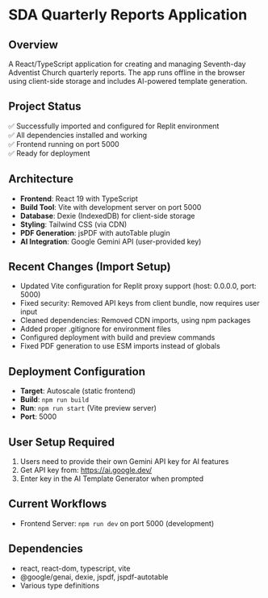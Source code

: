 # SDA Quarterly Reports Application

## Overview
A React/TypeScript application for creating and managing Seventh-day Adventist Church quarterly reports. The app runs offline in the browser using client-side storage and includes AI-powered template generation.

## Project Status
✅ Successfully imported and configured for Replit environment  
✅ All dependencies installed and working  
✅ Frontend running on port 5000  
✅ Ready for deployment  

## Architecture
- **Frontend**: React 19 with TypeScript
- **Build Tool**: Vite with development server on port 5000  
- **Database**: Dexie (IndexedDB) for client-side storage
- **Styling**: Tailwind CSS (via CDN)
- **PDF Generation**: jsPDF with autoTable plugin
- **AI Integration**: Google Gemini API (user-provided key)

## Recent Changes (Import Setup)
- Updated Vite configuration for Replit proxy support (host: 0.0.0.0, port: 5000)
- Fixed security: Removed API keys from client bundle, now requires user input
- Cleaned dependencies: Removed CDN imports, using npm packages
- Added proper .gitignore for environment files
- Configured deployment with build and preview commands
- Fixed PDF generation to use ESM imports instead of globals

## Deployment Configuration
- **Target**: Autoscale (static frontend)
- **Build**: `npm run build`
- **Run**: `npm run start` (Vite preview server)
- **Port**: 5000

## User Setup Required
1. Users need to provide their own Gemini API key for AI features
2. Get API key from: https://ai.google.dev/
3. Enter key in the AI Template Generator when prompted

## Current Workflows
- Frontend Server: `npm run dev` on port 5000 (development)

## Dependencies
- react, react-dom, typescript, vite
- @google/genai, dexie, jspdf, jspdf-autotable
- Various type definitions